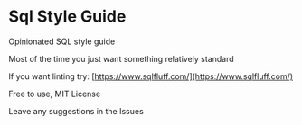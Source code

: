 # Sql Style Guide

Opinionated SQL style guide

Most of the time you just want something relatively standard

If you want linting try: [https://www.sqlfluff.com/](https://www.sqlfluff.com/)

Free to use, MIT License

Leave any suggestions in the Issues
